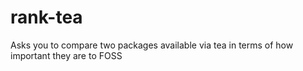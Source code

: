 # rank-tea
 Asks you to compare two packages available via tea in terms of how important they are to FOSS
